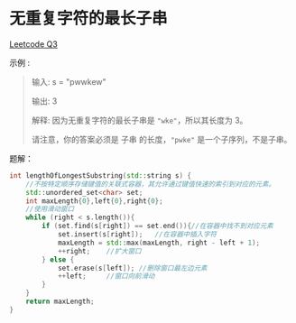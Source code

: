 # 无重复字符的最长子串

[Leetcode Q3](https://leetcode.cn/problems/longest-substring-without-repeating-characters/description/)

示例 :

>输入: s = "pwwkew"  
>
>输出: 3
>
>解释: 因为无重复字符的最长子串是 `"wke"`，所以其长度为 3。
> 
>请注意，你的答案必须是 子串 的长度，`"pwke"` 是一个子序列，不是子串。



题解：

```cpp
int lengthOfLongestSubstring(std::string s) {
    //不按特定顺序存储键值的关联式容器，其允许通过键值快速的索引到对应的元素。
    std::unordered_set<char> set;	
    int maxLength{0},left{0},right{0};
	//使用滑动窗口
    while (right < s.length()){
        if (set.find(s[right]) == set.end()){//在容器中找不到对应元素
            set.insert(s[right]);	//在容器中插入字符
            maxLength = std::max(maxLength, right - left + 1);
            ++right;	//扩大窗口
        } else {
            set.erase(s[left]);	//删除窗口最左边元素
            ++left;		//窗口向前滑动
        }
    }
    return maxLength;
}
```



